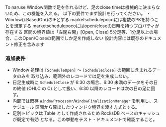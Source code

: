 To naruse
Window関数で足を作れるけど、足のclose timeは機械的に決まらないため、この機能を入れる。
以下の要件でまず設計を行ってください。
・Window().BasedOn<marketschedulepoco>()のIFとする
marketschedulepocoには複数のPKを持つことを想定する
marketschedulepocoにはopen/closeの日時を持つプロパティが存在する
区間の境界値は「左閉右開」[Open, Close)
5分足等、1分足以上の場合、このOpen/Closeの範囲でしか足を作成しない
設計内容には既存のドキュメント修正を含みます

### 追加要件
- Window 処理は `[ScheduleOpen]` ～ `[ScheduleClose]` の範囲に含まれるデータのみを
 取り込み、範囲外のレコードでは足を生成しない。
- 日足生成時に `ScheduleClose` が 6:30 の場合、6:30 未満のデータをその日の終値
  (OHLC の C) として扱い、6:30 以降のレコードは次の日の足に回す。
- 内部では既存 `WindowProcessor`/`WindowFinalizationManager` を利用し、スケジュール
  区間から算出したウィンドウ境界を渡す方式とする。
- 足別トピックは Table として作成されるため RocksDB ベースのキャッシュが既定で有効
  となる。この挙動をテスト・ドキュメントで確認すること。
